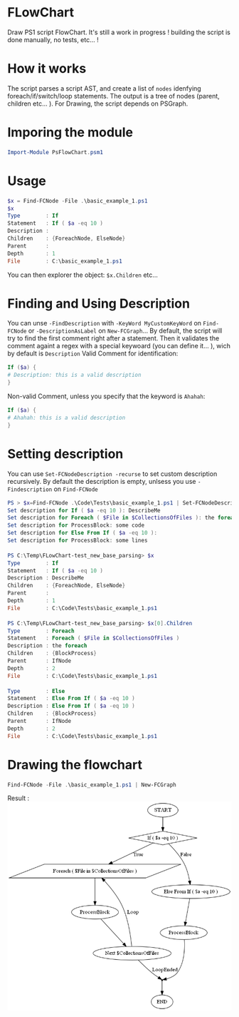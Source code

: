 # FLowChart
Draw PS1 script FlowChart.
It's still a work in progress ! building the script is done manually, no tests, etc... !

# How it works
The script parses a script AST, and create a list of ``nodes`` idenfying foreach/if/switch/loop statements. The output is a tree of nodes (parent, children etc... ). For Drawing, the script depends on PSGraph.

# Imporing the module
```powershell
Import-Module PsFlowChart.psm1
```

# Usage
```powershell
$x = Find-FCNode -File .\basic_example_1.ps1
$x
Type        : If
Statement   : If ( $a -eq 10 )
Description :
Children    : {ForeachNode, ElseNode}
Parent      :
Depth       : 1
File        : C:\basic_example_1.ps1
```

You can then explorer the object: ``$x.Children`` etc...

# Finding and Using Description
You can unse ``-FindDescription`` with ``-KeyWord MyCustomKeyWord`` on ``Find-FCNode`` or ``-DescriptionAsLabel`` on ``New-FCGraph``... 
By default, the script will try to find the first comment right after a statement.
Then it validates the comment againt a regex with a special keywoard (you can define it... ), wich by default is ``Description`` 
Valid Comment for identification:
```powershell
If ($a) {
# Description: this is a valid description
}
```
Non-valid Comment, unless you specify that the keyword is ``Ahahah``:
```powershell
If ($a) {
# Ahahah: this is a valid description
}
```
# Setting description
You can use ``Set-FCNodeDescription -recurse`` to set custom description recursively. By default the description is empty, unlsess you use ``-Findescription`` on ``Find-FCNode``
```powershell
PS > $x=Find-FCNode .\Code\Tests\basic_example_1.ps1 | Set-FCNodeDescription -Recurse
Set description for If ( $a -eq 10 ): DescribeMe
Set description for Foreach ( $File in $CollectionsOfFiles ): the foreach
Set description for ProcessBlock: some code
Set description for Else From If ( $a -eq 10 ):
Set description for ProcessBlock: some lines

PS C:\Temp\FLowChart-test_new_base_parsing> $x
Type        : If
Statement   : If ( $a -eq 10 )
Description : DescribeMe
Children    : {ForeachNode, ElseNode}
Parent      :
Depth       : 1
File        : C:\Code\Tests\basic_example_1.ps1

PS C:\Temp\FLowChart-test_new_base_parsing> $x[0].Children
Type        : Foreach
Statement   : Foreach ( $File in $CollectionsOfFiles )
Description : the foreach
Children    : {BlockProcess}
Parent      : IfNode
Depth       : 2
File        : C:\Code\Tests\basic_example_1.ps1

Type        : Else
Statement   : Else From If ( $a -eq 10 )
Description : Else From If ( $a -eq 10 )
Children    : {BlockProcess}
Parent      : IfNode
Depth       : 2
File        : C:\Code\Tests\basic_example_1.ps1
```

# Drawing the flowchart
```powershell
Find-FCNode -File .\basic_example_1.ps1 | New-FCGraph
```
Result :
![plopy](basic_example_1.png)

